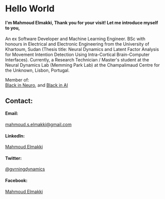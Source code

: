 # Hello World

#### I'm Mahmoud Elmakki, Thank you for your visit! Let me introduce myself to you,
An ex Software Developer and Machine Learning Engineer. BSc with honours in Electrical and Electronic Engineering from the University of Khartoum, Sudan (Thesis title: Neural Dynamics and  Latent Factor Analysis for Movement Intention Detection Using Intra-Cortical Brain-Computer Interfaces). Currently, a Research Technician / Master's student at the Neural Dynamics Lab (Memming Park Lab) at the Champalimaud Centre for the Unknown, Lisbon, Portugal.

Member of:  
[Black in Neuro](https://blackinneuro.com/), and [Black in AI](https://blackinai.github.io/#/)

## Contact:

#### Email:
mahmoud.s.elmakki@gmail.com 

#### LinkedIn:
[Mahmoud Elmakki](https://www.linkedin.com/in/mahmoud-elmakki-0ab198190)

#### Twitter:
[@gvrningdynamics](https://x.com/gvrningdynamics?t=Vuwz5LgCEaZ2Me2O8uMtXw&s=09)

#### Facebook:
[Mahmoud Elmakki](https://www.facebook.com/profile.php?id=100003117683518)
